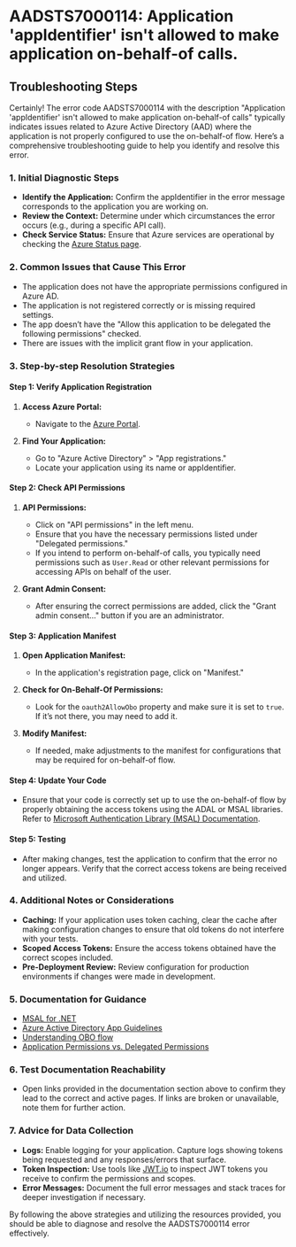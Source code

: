 # AADSTS7000114: Application 'appIdentifier' isn't allowed to make application on-behalf-of calls.


## Troubleshooting Steps
Certainly! The error code AADSTS7000114 with the description "Application 'appIdentifier' isn't allowed to make application on-behalf-of calls" typically indicates issues related to Azure Active Directory (AAD) where the application is not properly configured to use the on-behalf-of flow. Here’s a comprehensive troubleshooting guide to help you identify and resolve this error.

### 1. Initial Diagnostic Steps

- **Identify the Application:** Confirm the appIdentifier in the error message corresponds to the application you are working on.
- **Review the Context:** Determine under which circumstances the error occurs (e.g., during a specific API call).
- **Check Service Status:** Ensure that Azure services are operational by checking the [Azure Status page](https://status.azure.com/).

### 2. Common Issues that Cause This Error

- The application does not have the appropriate permissions configured in Azure AD.
- The application is not registered correctly or is missing required settings.
- The app doesn’t have the "Allow this application to be delegated the following permissions" checked.
- There are issues with the implicit grant flow in your application.

### 3. Step-by-step Resolution Strategies

#### Step 1: Verify Application Registration

1. **Access Azure Portal:**
   - Navigate to the [Azure Portal](https://portal.azure.com/).
   
2. **Find Your Application:**
   - Go to "Azure Active Directory" > "App registrations."
   - Locate your application using its name or appIdentifier.

#### Step 2: Check API Permissions

1. **API Permissions:**
   - Click on "API permissions" in the left menu.
   - Ensure that you have the necessary permissions listed under "Delegated permissions."
   - If you intend to perform on-behalf-of calls, you typically need permissions such as `User.Read` or other relevant permissions for accessing APIs on behalf of the user.

2. **Grant Admin Consent:**
   - After ensuring the correct permissions are added, click the "Grant admin consent..." button if you are an administrator.

#### Step 3: Application Manifest

1. **Open Application Manifest:**
   - In the application's registration page, click on "Manifest."
   
2. **Check for On-Behalf-Of Permissions:**
   - Look for the `oauth2AllowObo` property and make sure it is set to `true`. If it’s not there, you may need to add it.
   
3. **Modify Manifest:**
   - If needed, make adjustments to the manifest for configurations that may be required for on-behalf-of flow.

#### Step 4: Update Your Code

- Ensure that your code is correctly set up to use the on-behalf-of flow by properly obtaining the access tokens using the ADAL or MSAL libraries. Refer to [Microsoft Authentication Library (MSAL) Documentation](https://docs.microsoft.com/en-us/azure/active-directory/develop/msal-overview).

#### Step 5: Testing

- After making changes, test the application to confirm that the error no longer appears. Verify that the correct access tokens are being received and utilized.

### 4. Additional Notes or Considerations

- **Caching:** If your application uses token caching, clear the cache after making configuration changes to ensure that old tokens do not interfere with your tests.
- **Scoped Access Tokens:** Ensure the access tokens obtained have the correct scopes included.
- **Pre-Deployment Review:** Review configuration for production environments if changes were made in development.

### 5. Documentation for Guidance

- [MSAL for .NET](https://docs.microsoft.com/en-us/azure/active-directory/develop/msal-overview)
- [Azure Active Directory App Guidelines](https://docs.microsoft.com/en-us/azure/active-directory/develop/develop-app-registration)
- [Understanding OBO flow](https://docs.microsoft.com/en-us/azure/active-directory/develop/v2-oauth-on-behalf-of)
- [Application Permissions vs. Delegated Permissions](https://docs.microsoft.com/en-us/azure/active-directory/develop/v2-app-types)

### 6. Test Documentation Reachability

- Open links provided in the documentation section above to confirm they lead to the correct and active pages. If links are broken or unavailable, note them for further action.

### 7. Advice for Data Collection

- **Logs:** Enable logging for your application. Capture logs showing tokens being requested and any responses/errors that surface.
- **Token Inspection:** Use tools like [JWT.io](https://jwt.io/) to inspect JWT tokens you receive to confirm the permissions and scopes.
- **Error Messages:** Document the full error messages and stack traces for deeper investigation if necessary.

By following the above strategies and utilizing the resources provided, you should be able to diagnose and resolve the AADSTS7000114 error effectively.